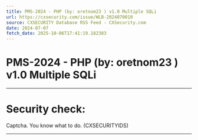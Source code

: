 ```yaml
---
title: PMS-2024 - PHP (by: oretnom23 ) v1.0 Multiple SQLi
url: https://cxsecurity.com/issue/WLB-2024070010
source: CXSECURITY Database RSS Feed - CXSecurity.com
date: 2024-07-07
fetch_date: 2025-10-06T17:41:19.182383
---
```


# PMS-2024 - PHP (by: oretnom23 ) v1.0 Multiple SQLi

---

# Security check:

Captcha. You know what to do. (CXSECURITYIDS)

---
